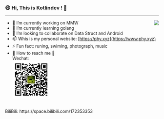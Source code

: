 ### 😄 Hi, This is Kotlindev ! 👋

---


<img align="right" src="https://github-readme-stats.vercel.app/api?username=kotlindev&show_icons=true&icon_color=0366d6&text_color=24292e&bg_color=ffffff&hide_title=true" />

- 🔭 I’m currently working on MMW
- 🌱 I’m currently learning golang
- 🤔 I’m looking to collaborate on Data Struct and Android
- 📫 Whis is my personal website: [https://phy.xyz](https://www.phy.xyz)
- ⚡ Fun fact: runing, swiming, photograph, music
- 👯 How to reach me 💬
<br>Wechat:<br>
![phy-xyz](./img/wechat.jpg)

<br>
BiliBili: https://space.bilibili.com/172353353

<!--
**kotlindev/kotlindev** is a ✨ _special_ ✨ repository because its `README.md` (this file) appears on your GitHub profile.

Here are some ideas to get you started:

- 🔭 I’m currently working on ...
- 🌱 I’m currently learning ...
- 👯 I’m looking to collaborate on ...
- 🤔 I’m looking for help with ...
- 💬 Ask me about ...
- 📫 How to reach me: ...
- 😄 Pronouns: ...
- ⚡ Fun fact: ...
-->
